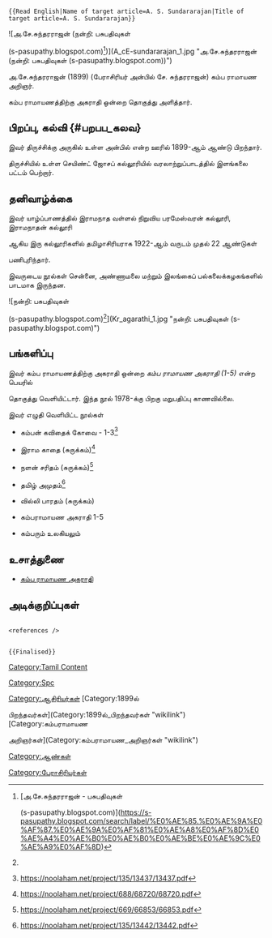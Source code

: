 ```{=mediawiki}
{{Read English|Name of target article=A. S. Sundararajan|Title of target article=A. S. Sundararajan}}
```
![அ.சே.சுந்தரராஜன் (நன்றி: பசுபதிவுகள்
(s-pasupathy.blogspot.com)[^1])](A_cE-sundararajan_1.jpg "அ.சே.சுந்தரராஜன் (நன்றி: பசுபதிவுகள் (s-pasupathy.blogspot.com))")
அ.சே.சுந்தரராஜன் (1899) (பேராசிரியர் அன்பில் சே. சுந்தரராஜன்) கம்ப ராமாயண அறிஞர்.
கம்ப ராமாயணத்திற்கு அகராதி ஒன்றை தொகுத்து அளித்தார்.

## பிறப்பு, கல்வி {#பறபப_கலவ}

இவர் திருச்சிக்கு அருகில் உள்ள அன்பில் என்ற ஊரில் 1899-ஆம் ஆண்டு பிறந்தார்.
திருச்சியில் உள்ள செயிண்ட் ஜோசப் கல்லூரியில் வரலாற்றுப்பாடத்தில் இளங்கலை பட்டம் பெற்றார்.

## தனிவாழ்க்கை

இவர் யாழ்ப்பாணத்தில் இராமநாத வள்ளல் நிறுவிய பரமேஸ்வரன் கல்லூரி, இராமநாதன் கல்லூரி
ஆகிய இரு கல்லூரிகளில் தமிழாசிரியராக 1922-ஆம் வருடம் முதல் 22 ஆண்டுகள்
பணிபுரிந்தார்.

இவருடைய நூல்கள் சென்னை, அண்ணாமலை மற்றும் இலங்கைப் பல்கலைக்கழகங்களில் பாடமாக இருந்தன.
![நன்றி: பசுபதிவுகள்
(s-pasupathy.blogspot.com)[^3]](Kr_agarathi_1.jpg "நன்றி: பசுபதிவுகள் (s-pasupathy.blogspot.com)")

## பங்களிப்பு

இவர் கம்ப ராமாயணத்திற்கு அகராதி ஒன்றை *கம்ப ராமாயண அகராதி (1-5)* என்ற பெயரில்
தொகுத்து வெளியிட்டார். இந்த நூல் 1978-க்கு பிறகு மறுபதிப்பு காணவில்லை.

இவர் எழுதி வெளியிட்ட நூல்கள்

-   கம்பன் கவிதைக் கோவை - 1-3[^5]
-   இராம காதை (சுருக்கம்)[^6]
-   நளன் சரிதம் (சுருக்கம்)[^7]
-   தமிழ் அமுதம்[^8]
-   வில்லி பாரதம் (சுருக்கம்)
-   கம்பராமாயண அகராதி 1-5
-   கம்பரும் உலகியலும்

## உசாத்துணை

-   [கம்ப ராமாயண அகராதி](https://www.jeyamohan.in/37214/)

## அடிக்குறிப்புகள்

```{=html}
<references />
```
```{=mediawiki}
{{Finalised}}
```
[Category:Tamil Content](Category:Tamil_Content "wikilink")
[Category:Spc](Category:Spc "wikilink")
[Category:ஆசிரியர்கள்](Category:ஆசிரியர்கள் "wikilink") [Category:1899ல்
பிறந்தவர்கள்](Category:1899ல்_பிறந்தவர்கள் "wikilink") [Category:கம்பராமாயண
அறிஞர்கள்](Category:கம்பராமாயண_அறிஞர்கள் "wikilink")
[Category:ஆண்கள்](Category:ஆண்கள் "wikilink")
[Category:பேராசிரியர்கள்](Category:பேராசிரியர்கள் "wikilink")

[^1]: [அ.சே.சுந்தரராஜன் - பசுபதிவுகள்
    (s-pasupathy.blogspot.com)](https://s-pasupathy.blogspot.com/search/label/%E0%AE%85.%E0%AE%9A%E0%AF%87.%E0%AE%9A%E0%AF%81%E0%AE%A8%E0%AF%8D%E0%AE%A4%E0%AE%B0%E0%AE%B0%E0%AE%BE%E0%AE%9C%E0%AE%A9%E0%AF%8D)

[^2]: [அ.சே.சுந்தரராஜன் - பசுபதிவுகள்
    (s-pasupathy.blogspot.com)](https://s-pasupathy.blogspot.com/search/label/%E0%AE%85.%E0%AE%9A%E0%AF%87.%E0%AE%9A%E0%AF%81%E0%AE%A8%E0%AF%8D%E0%AE%A4%E0%AE%B0%E0%AE%B0%E0%AE%BE%E0%AE%9C%E0%AE%A9%E0%AF%8D)

[^3]:

[^4]:

[^5]: <https://noolaham.net/project/135/13437/13437.pdf>

[^6]: <https://noolaham.net/project/688/68720/68720.pdf>

[^7]: <https://noolaham.net/project/669/66853/66853.pdf>

[^8]: <https://noolaham.net/project/135/13442/13442.pdf>

